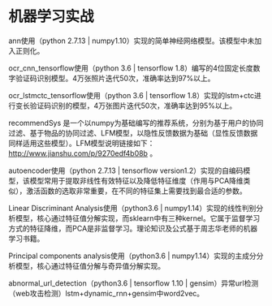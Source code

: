 # 机器学习实战

ann使用（python 2.7.13 | numpy1.10）实现的简单神经网络模型。该模型中未加入正则化。

ocr_cnn_tensorflow使用（python 3.6 | tensorflow 1.8）编写的4位固定长度数字验证码识别模型。4万张照片迭代50次，准确率达到97%以上。

ocr_lstmctc_tensorflow使用（python 3.6 | tensorflow 1.8）实现的lstm+ctc进行变长验证码识别的模型，4万张图片迭代50次，准确率达到95%以上。

recommendSys 是一个以numpy为基础编写的推荐系统，分别为基于用户的协同过滤、基于物品的协同过滤、LFM模型，以隐性反馈数据为基础（显性反馈数据同样适用这些模型）。LFM模型说明链接如下：http://www.jianshu.com/p/9270edf4b08b 。

autoencoder使用（python 2.7.13 | tensorflow version1.2）实现的自编码模型，该模型常用于提取非线性有效特征以及降低特征维度（作用与PCA降维类似），激活函数的选取非常重要，在不同的特征集上需要找到最合适的参数。

Linear Discriminant Analysis使用（python3.6 | numpy1.14）实现的线性判别分析模型，核心通过特征值分解实现，而sklearn中有三种kernel。它属于监督学习方式的特征降维，而PCA是非监督学习。理论知识及公式基于周志华老师的机器学习书籍。

Principal components analysis使用（python3.6 | numpy1.14）实现的主成分分析模型，核心通过特征值分解与奇异值分解实现。

abnormal_url_detection（python3.6 | tensorflow 1.10 | gensim）异常url检测（web攻击检测）lstm+dynamic_rnn+gensim中word2vec。
